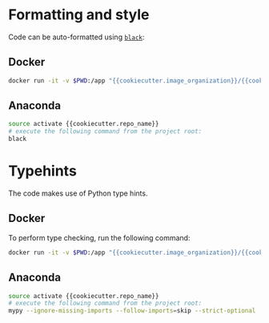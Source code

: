 # Formatting and style
Code can be auto-formatted using [`black`](https://black.readthedocs.io/en/stable/):

## Docker

```bash
docker run -it -v $PWD:/app "{{cookiecutter.image_organization}}/{{cookiecutter.image_name}}:latest" black
```
## Anaconda

```bash
source activate {{cookiecutter.repo_name}}
# execute the following command from the project root:
black
```

# Typehints

The code makes use of Python type hints.


## Docker

To perform type checking, run the following command:

```bash
docker run -it -v $PWD:/app "{{cookiecutter.image_organization}}/{{cookiecutter.image_name}}:latest" mypy --ignore-missing-imports --follow-imports=skip --strict-optional .
```

## Anaconda

```bash
source activate {{cookiecutter.repo_name}}
# execute the following command from the project root:
mypy --ignore-missing-imports --follow-imports=skip --strict-optional .
```
